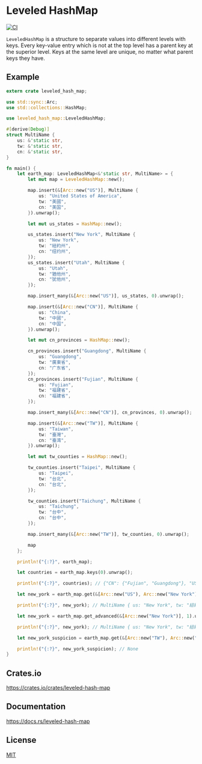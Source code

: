 Leveled HashMap
====================

[![CI](https://github.com/magiclen/leveled-hash-map/actions/workflows/ci.yml/badge.svg)](https://github.com/magiclen/leveled-hash-map/actions/workflows/ci.yml)

`LeveledHashMap` is a structure to separate values into different levels with keys. Every key-value entry which is not at the top level has a parent key at the superior level. Keys at the same level are unique, no matter what parent keys they have.

## Example

```rust
extern crate leveled_hash_map;

use std::sync::Arc;
use std::collections::HashMap;

use leveled_hash_map::LeveledHashMap;

#[derive(Debug)]
struct MultiName {
    us: &'static str,
    tw: &'static str,
    cn: &'static str,
}

fn main() {
    let earth_map: LeveledHashMap<&'static str, MultiName> = {
        let mut map = LeveledHashMap::new();

        map.insert(&[Arc::new("US")], MultiName {
            us: "United States of America",
            tw: "美國",
            cn: "美国",
        }).unwrap();

        let mut us_states = HashMap::new();

        us_states.insert("New York", MultiName {
            us: "New York",
            tw: "紐約州",
            cn: "纽约州",
        });
        us_states.insert("Utah", MultiName {
            us: "Utah",
            tw: "猶他州",
            cn: "犹他州",
        });

        map.insert_many(&[Arc::new("US")], us_states, 0).unwrap();

        map.insert(&[Arc::new("CN")], MultiName {
            us: "China",
            tw: "中國",
            cn: "中国",
        }).unwrap();

        let mut cn_provinces = HashMap::new();

        cn_provinces.insert("Guangdong", MultiName {
            us: "Guangdong",
            tw: "廣東省",
            cn: "广东省",
        });
        cn_provinces.insert("Fujian", MultiName {
            us: "Fujian",
            tw: "福建省",
            cn: "福建省",
        });

        map.insert_many(&[Arc::new("CN")], cn_provinces, 0).unwrap();

        map.insert(&[Arc::new("TW")], MultiName {
            us: "Taiwan",
            tw: "臺灣",
            cn: "臺湾",
        }).unwrap();

        let mut tw_counties = HashMap::new();

        tw_counties.insert("Taipei", MultiName {
            us: "Taipei",
            tw: "台北",
            cn: "台北",
        });

        tw_counties.insert("Taichung", MultiName {
            us: "Taichung",
            tw: "台中",
            cn: "台中",
        });

        map.insert_many(&[Arc::new("TW")], tw_counties, 0).unwrap();

        map
    };

    println!("{:?}", earth_map);

    let countries = earth_map.keys(0).unwrap();

    println!("{:?}", countries); // {"CN": {"Fujian", "Guangdong"}, "US": {"Utah", "New York"}, "TW": {"Taichung", "Taipei"}}

    let new_york = earth_map.get(&[Arc::new("US"), Arc::new("New York")]).unwrap();

    println!("{:?}", new_york); // MultiName { us: "New York", tw: "紐約州", cn: "纽约州" }

    let new_york = earth_map.get_advanced(&[Arc::new("New York")], 1).unwrap();

    println!("{:?}", new_york); // MultiName { us: "New York", tw: "紐約州", cn: "纽约州" }

    let new_york_suspicion = earth_map.get(&[Arc::new("TW"), Arc::new("New York")]);

    println!("{:?}", new_york_suspicion); // None
}
```

## Crates.io

https://crates.io/crates/leveled-hash-map

## Documentation

https://docs.rs/leveled-hash-map

## License

[MIT](LICENSE)